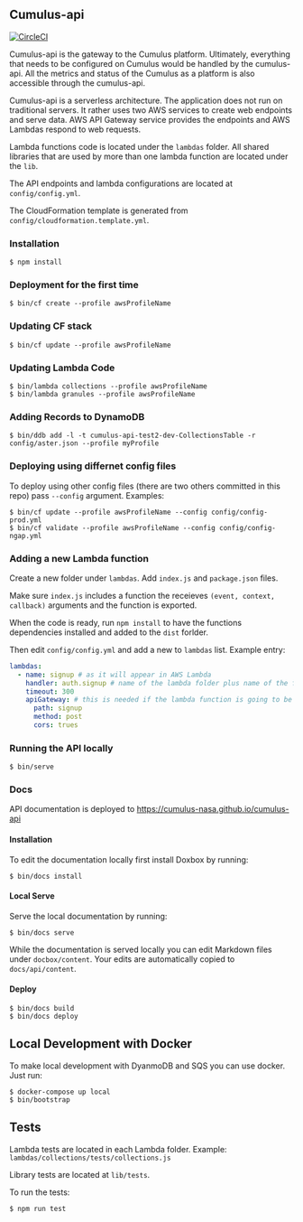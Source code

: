 ## Cumulus-api

[![CircleCI](https://circleci.com/gh/cumulus-nasa/cumulus-api.svg?style=svg&circle-token=da48de71f4b14f1d435851cb5d7a845d3e88fbdd)](https://circleci.com/gh/cumulus-nasa/cumulus-api)

Cumulus-api is the gateway to the Cumulus platform. Ultimately, everything that needs to be configured on Cumulus would be handled by the cumulus-api. All the metrics and status of the Cumulus as a platform is also accessible through the cumulus-api.

Cumulus-api is a serverless architecture. The application does not run on traditional servers. It rather uses two AWS services to create web endpoints and serve data. AWS API Gateway service provides the endpoints and AWS Lambdas respond to web requests.

Lambda functions code is located under the `lambdas` folder. All shared libraries that are used by more than one lambda function are located under the `lib`.

The API endpoints and lambda configurations are located at `config/config.yml`.

The CloudFormation template is generated from `config/cloudformation.template.yml`.

### Installation

    $ npm install

### Deployment for the first time

    $ bin/cf create --profile awsProfileName

### Updating CF stack

    $ bin/cf update --profile awsProfileName

### Updating Lambda Code

    $ bin/lambda collections --profile awsProfileName
    $ bin/lambda granules --profile awsProfileName

### Adding Records to DynamoDB

    $ bin/ddb add -l -t cumulus-api-test2-dev-CollectionsTable -r config/aster.json --profile myProfile

### Deploying using differnet config files

To deploy using other config files (there are two others committed in this repo) pass `--config` argument. Examples:

    $ bin/cf update --profile awsProfileName --config config/config-prod.yml
    $ bin/cf validate --profile awsProfileName --config config/config-ngap.yml

### Adding a new Lambda function

Create a new folder under `lambdas`. Add `index.js` and `package.json` files.

Make sure `index.js` includes a function the receieves `(event, context, callback)` arguments and the function is exported.

When the code is ready, run `npm install` to have the functions dependencies installed and added to the `dist` forlder.

Then edit `config/config.yml` and add a new to `lambdas` list. Example entry:

```yaml
lambdas:
  - name: signup # as it will appear in AWS Lambda
    handler: auth.signup # name of the lambda folder plus name of the function
    timeout: 300
    apiGateway: # this is needed if the lambda function is going to be associated with an apigateway endpoint
      path: signup
      method: post
      cors: trues
```

### Running the API locally

    $ bin/serve

### Docs

API documentation is deployed to https://cumulus-nasa.github.io/cumulus-api

#### Installation

To edit the documentation locally first install Doxbox by running:

    $ bin/docs install

#### Local Serve

Serve the local documentation by running:

    $ bin/docs serve

While the documentation is served locally you can edit Markdown files under `docbox/content`. Your edits are automatically copied to `docs/api/content`.

#### Deploy

    $ bin/docs build
    $ bin/docs deploy

## Local Development with Docker

To make local development with DyanmoDB and SQS you can use docker. Just run:

    $ docker-compose up local
    $ bin/bootstrap

## Tests

Lambda tests are located in each Lambda folder. Example: `lambdas/collections/tests/collections.js`

Library tests are located at `lib/tests`.

To run the tests:

    $ npm run test
